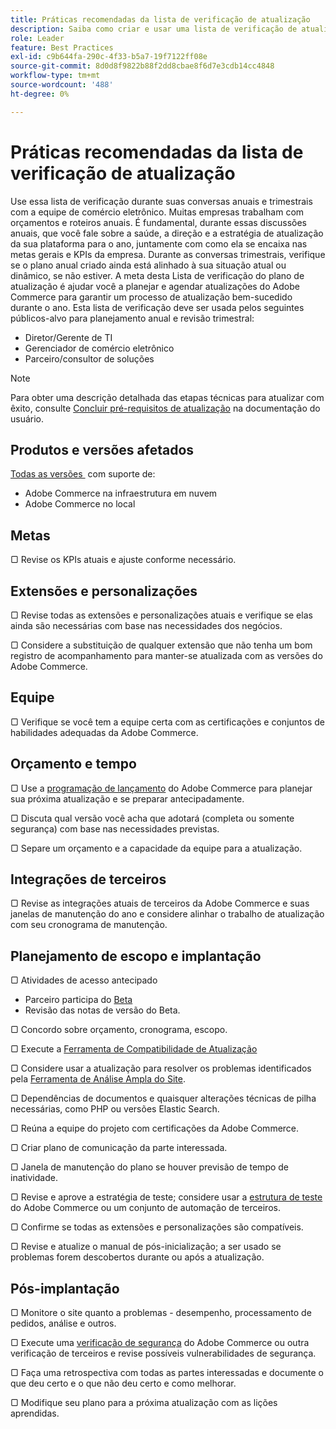 ```yaml
---
title: Práticas recomendadas da lista de verificação de atualização
description: Saiba como criar e usar uma lista de verificação de atualização para planejar sua estratégia de atualização do Adobe Commerce.
role: Leader
feature: Best Practices
exl-id: c9b644fa-290c-4f33-b5a7-19f7122ff08e
source-git-commit: 8d0d8f9822b88f2dd8cbae8f6d7e3cdb14cc4848
workflow-type: tm+mt
source-wordcount: '488'
ht-degree: 0%

---
```


# Práticas recomendadas da lista de verificação de atualização

Use essa lista de verificação durante suas conversas anuais e trimestrais com a equipe de comércio eletrônico. Muitas empresas trabalham com orçamentos e roteiros anuais. É fundamental, durante essas discussões anuais, que você fale sobre a saúde, a direção e a estratégia de atualização da sua plataforma para o ano, juntamente com como ela se encaixa nas metas gerais e KPIs da empresa. Durante as conversas trimestrais, verifique se o plano anual criado ainda está alinhado à sua situação atual ou dinâmico, se não estiver. A meta desta Lista de verificação do plano de atualização é ajudar você a planejar e agendar atualizações do Adobe Commerce para garantir um processo de atualização bem-sucedido durante o ano. Esta lista de verificação deve ser usada pelos seguintes públicos-alvo para planejamento anual e revisão trimestral:

- Diretor/Gerente de TI
- Gerenciador de comércio eletrônico
- Parceiro/consultor de soluções

>[!NOTE]
>
>Para obter uma descrição detalhada das etapas técnicas para atualizar com êxito, consulte [Concluir pré-requisitos de atualização](../../../upgrade/prepare/prerequisites.md) na documentação do usuário.

## Produtos e versões afetados

[Todas as versões &#x200B;](../../../release/versions.md) com suporte de:

- Adobe Commerce na infraestrutura em nuvem
- Adobe Commerce no local

## Metas

▢ Revise os KPIs atuais e ajuste conforme necessário.

## Extensões e personalizações

▢ Revise todas as extensões e personalizações atuais e verifique se elas ainda são necessárias com base nas necessidades dos negócios.

▢ Considere a substituição de qualquer extensão que não tenha um bom registro de acompanhamento para manter-se atualizada com as versões do Adobe Commerce.

## Equipe

▢ Verifique se você tem a equipe certa com as certificações e conjuntos de habilidades adequadas da Adobe Commerce.

## Orçamento e tempo

▢ Use a [programação de lançamento](../../../release/schedule.md) do Adobe Commerce para planejar sua próxima atualização e se preparar antecipadamente.

▢ Discuta qual versão você acha que adotará (completa ou somente segurança) com base nas necessidades previstas.

▢ Separe um orçamento e a capacidade da equipe para a atualização.

## Integrações de terceiros

▢ Revise as integrações atuais de terceiros da Adobe Commerce e suas janelas de manutenção do ano e considere alinhar o trabalho de atualização com seu cronograma de manutenção.

## Planejamento de escopo e implantação

▢ Atividades de acesso antecipado

- Parceiro participa do [Beta](../../../release/beta.md)
- Revisão das notas de versão do Beta.

▢ Concordo sobre orçamento, cronograma, escopo.

▢ Execute a [Ferramenta de Compatibilidade de Atualização](../../../upgrade/upgrade-compatibility-tool/overview.md)

▢ Considere usar a atualização para resolver os problemas identificados pela [Ferramenta de Análise Ampla do Site](../../../tools/site-wide-analysis-tool/intro.md).

▢ Dependências de documentos e quaisquer alterações técnicas de pilha necessárias, como PHP ou versões Elastic Search.

▢ Reúna a equipe do projeto com certificações da Adobe Commerce.

▢ Criar plano de comunicação da parte interessada.

▢ Janela de manutenção do plano se houver previsão de tempo de inatividade.

▢ Revise e aprove a estratégia de teste; considere usar a [estrutura de teste](https://developer.adobe.com/commerce/testing/) do Adobe Commerce ou um conjunto de automação de terceiros.

▢ Confirme se todas as extensões e personalizações são compatíveis.

▢ Revise e atualize o manual de pós-inicialização; a ser usado se problemas forem descobertos durante ou após a atualização.

## Pós-implantação

▢ Monitore o site quanto a problemas - desempenho, processamento de pedidos, análise e outros.

▢ Execute uma [verificação de segurança](https://account.magento.com/scanner/dashboard/) do Adobe Commerce ou outra verificação de terceiros e revise possíveis vulnerabilidades de segurança.

▢ Faça uma retrospectiva com todas as partes interessadas e documente o que deu certo e o que não deu certo e como melhorar.

▢ Modifique seu plano para a próxima atualização com as lições aprendidas.
